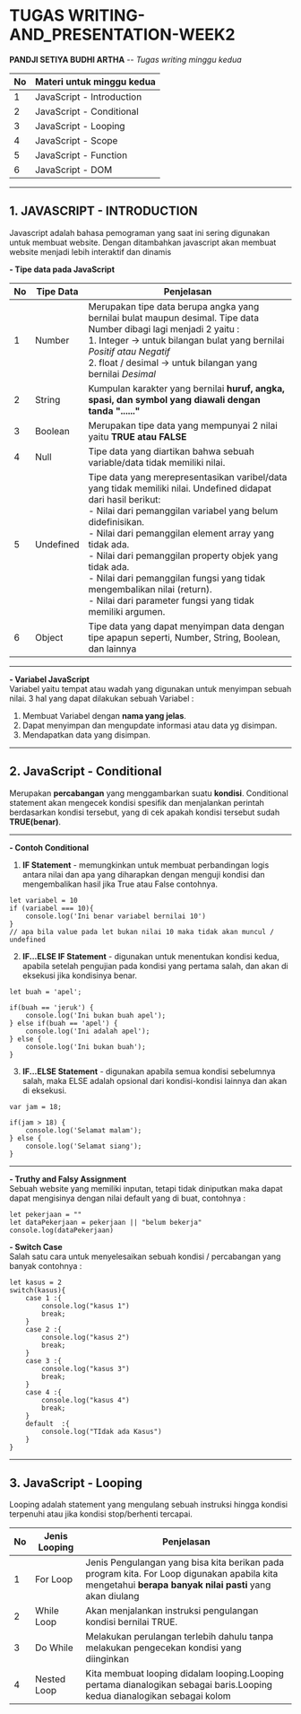 # TUGAS WRITING-AND_PRESENTATION-WEEK2

__PANDJI SETIYA BUDHI ARTHA__ -- _Tugas writing minggu kedua_

| __No__ | __Materi untuk minggu kedua__ | 
|----|-----------------------------|
|  1 | JavaScript - Introduction |
|  2 | JavaScript - Conditional  |
|  3 | JavaScript - Looping      |
|  4 | JavaScript - Scope        |
|  5 | JavaScript - Function     |
|  6 | JavaScript - DOM          |

--------------------------------------------------------------------------------------------

## __1. JAVASCRIPT - INTRODUCTION__ <br>
Javascript adalah bahasa pemograman yang saat ini sering digunakan untuk membuat website. Dengan ditambahkan javascript akan membuat website menjadi lebih interaktif dan dinamis

__- Tipe data pada JavaScript__ <br>

| __No__ | __Tipe Data__ | __Penjelasan__ |
|--------|---------------|----------------|
|   1    | Number        | Merupakan tipe data berupa angka yang bernilai bulat maupun desimal. Tipe data Number dibagi lagi menjadi 2 yaitu : <br> 1.  Integer -> untuk bilangan bulat yang bernilai _Positif atau Negatif_ <br> 2. float / desimal -> untuk bilangan yang bernilai _Desimal_ |
|   2    | String        | Kumpulan karakter yang bernilai __huruf, angka, spasi, dan symbol yang diawali dengan tanda "......"__ |
|   3    | Boolean       | Merupakan tipe data yang mempunyai 2 nilai yaitu __TRUE atau FALSE__ | 
|   4    | Null          | Tipe data yang diartikan bahwa sebuah variable/data tidak memiliki nilai. | 
|   5    | Undefined     | Tipe data yang merepresentasikan varibel/data yang tidak memiliki nilai. Undefined didapat dari hasil berikut: <br> - Nilai dari pemanggilan variabel yang belum didefinisikan. <br> - Nilai dari pemanggilan element array yang tidak ada. <br> - Nilai dari pemanggilan property objek yang tidak ada. <br> - Nilai dari pemanggilan fungsi yang tidak mengembalikan nilai (return). <br> - Nilai dari parameter fungsi yang tidak memiliki argumen. |
|   6    | Object        | Tipe data yang dapat menyimpan data dengan tipe apapun seperti, Number, String, Boolean, dan lainnya | 

--------------------------------------------------------------------------------------------

__- Variabel JavaScript__ <br>
Variabel yaitu tempat atau wadah yang digunakan untuk menyimpan sebuah nilai. 3 hal yang dapat dilakukan sebuah Variabel : <br>
1. Membuat Variabel dengan __nama yang jelas__. <br>
2. Dapat menyimpan dan mengupdate informasi atau data yg disimpan.
3. Mendapatkan data yang disimpan. 

---------------------------------------------------------------------------------------------

## __2. JavaScript - Conditional__ <br>
Merupakan __percabangan__ yang menggambarkan suatu __kondisi__.  Conditional statement akan mengecek kondisi spesifik dan menjalankan perintah berdasarkan kondisi tersebut, yang di cek apakah kondisi tersebut sudah __TRUE(benar)__. <br>

---------------------------------------------------------------------------------------------

__- Contoh Conditional__ <br>
1. __IF Statement__ -  memungkinkan untuk membuat perbandingan logis antara nilai dan apa yang diharapkan dengan menguji kondisi dan mengembalikan hasil jika True atau False contohnya. <br>
```
let variabel = 10
if (variabel === 10){
    console.log('Ini benar variabel bernilai 10')
} 
// apa bila value pada let bukan nilai 10 maka tidak akan muncul / undefined
```

2. __IF...ELSE IF Statement__ - digunakan untuk menentukan kondisi kedua, apabila setelah pengujian pada kondisi yang pertama salah, dan akan di eksekusi jika kondisinya benar.
```
let buah = 'apel';

if(buah == 'jeruk') {
	console.log('Ini bukan buah apel');
} else if(buah == 'apel') {
	console.log('Ini adalah apel');
} else {
    console.log('Ini bukan buah');
}
```
3. __IF...ELSE Statement__ - digunakan apabila semua kondisi sebelumnya salah, maka ELSE adalah opsional dari kondisi-kondisi lainnya dan akan di eksekusi.
```
var jam = 18;

if(jam > 18) {
	console.log('Selamat malam');
} else {
	console.log('Selamat siang');
}
```
--------------------------------------------------------------------------------------------
__- Truthy and Falsy Assignment__ <br>
Sebuah website yang memiliki inputan, tetapi tidak diniputkan maka dapat dapat mengisinya dengan nilai default yang di buat, contohnya :
```
let pekerjaan = ""
let dataPekerjaan = pekerjaan || "belum bekerja"
console.log(dataPekerjaan)
```

__- Switch Case__ <br>
Salah satu cara untuk menyelesaikan sebuah kondisi / percabangan yang banyak contohnya :
```
let kasus = 2
switch(kasus){
    case 1 :{
        console.log("kasus 1")
        break;
    }
    case 2 :{
        console.log("kasus 2")
        break;
    }
    case 3 :{
        console.log("kasus 3")
        break;
    }
    case 4 :{
        console.log("kasus 4")
        break;
    }
    default  :{
        console.log("TIdak ada Kasus")
    }
}
```
------------------------------------------------------------------------------------------

## __3. JavaScript - Looping__ <br>
Looping adalah statement yang mengulang sebuah instruksi hingga kondisi terpenuhi atau jika kondisi stop/berhenti tercapai. 

| __No__ | __Jenis Looping__ | __Penjelasan__ |
|--------|-------------------|----------------|
|   1    | For Loop          | Jenis Pengulangan yang bisa kita berikan pada program kita. For Loop digunakan apabila kita mengetahui __berapa banyak nilai pasti__ yang akan diulang |
|   2    | While Loop        | Akan menjalankan instruksi pengulangan kondisi bernilai TRUE. |
|   3    | Do While          | Melakukan perulangan terlebih dahulu tanpa melakukan pengecekan kondisi yang diinginkan |
|   4    | Nested Loop       | Kita membuat looping didalam looping.Looping pertama dianalogikan sebagai baris.Looping kedua dianalogikan sebagai kolom |
